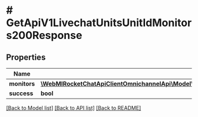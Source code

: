 # # GetApiV1LivechatUnitsUnitIdMonitors200Response

## Properties

Name | Type | Description | Notes
------------ | ------------- | ------------- | -------------
**monitors** | [**\WebMIRocketChatApiClientOmnichannelApi\Model\GetApiV1LivechatUnitsUnitIdMonitors200ResponseMonitorsInner[]**](GetApiV1LivechatUnitsUnitIdMonitors200ResponseMonitorsInner.md) |  | [optional]
**success** | **bool** |  | [optional]

[[Back to Model list]](../../README.md#models) [[Back to API list]](../../README.md#endpoints) [[Back to README]](../../README.md)

